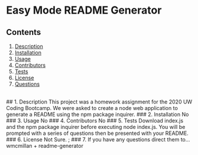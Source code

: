 # Easy Mode README Generator
## Contents 
1. [ Description ](#description)
2. [ Installation ](#installation)
3. [ Usage ](#usage)
4. [ Contributors ](#contributing)
5. [ Tests ](#tests)
6. [ License ](#license)
7. [ Questions ](#questions)
<br>
<a name="intro"></a>
## 1. Description
This project was a homework assignment for the 2020 UW Coding Bootcamp. We were asked to create a node web application to generate a README using the npm package inquirer.
<a name="install"></a>
### 2. Installation
No
<a name="usage"></a>
### 3. Usage
No
<a name="contributing"></a>
### 4. Contributors
No
<a name="tests"></a>
### 5. Tests
Download index.js and the npm package inquirer before executing node index.js. You will be prompted with a series of questions then be presented with your README.
<a name="license"></a>
### 6. License
Not Sure.
<a name="questions"></a>;
### 7. If you have any questions direct them to...
wmcmillan + readme-generator